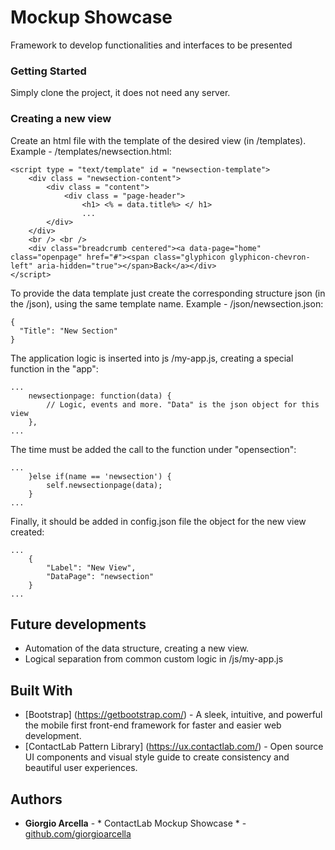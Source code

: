 # Mockup Showcase

Framework to develop functionalities and interfaces to be presented

### Getting Started

Simply clone the project, it does not need any server.

### Creating a new view

Create an html file with the template of the desired view (in /templates).
Example - /templates/newsection.html:

```
<script type = "text/template" id = "newsection-template">
    <div class = "newsection-content">
        <div class = "content">
            <div class = "page-header">
                <h1> <% = data.title%> </ h1>
                ...
        </div>
    </div>
    <br /> <br />
    <div class="breadcrumb centered"><a data-page="home" class="openpage" href="#"><span class="glyphicon glyphicon-chevron-left" aria-hidden="true"></span>Back</a></div>
</script>
```

To provide the data template just create the corresponding structure json (in the /json), using the same template name.
Example - /json/newsection.json:

```
{
  "Title": "New Section"
}
```

The application logic is inserted into js /my-app.js, creating a special function in the "app":

```
...
    newsectionpage: function(data) {
        // Logic, events and more. "Data" is the json object for this view
    },
...
```

The time must be added the call to the function under "opensection":

```
...
    }else if(name == 'newsection') {
        self.newsectionpage(data);
    }
...
```

Finally, it should be added in config.json file the object for the new view created:

```
...
    {
        "Label": "New View",
        "DataPage": "newsection"
    }
...
```

## Future developments

* Automation of the data structure, creating a new view.
* Logical separation from common custom logic in /js/my-app.js

## Built With

* [Bootstrap] (https://getbootstrap.com/) - A sleek, intuitive, and powerful the mobile first front-end framework for faster and easier web development.
* [ContactLab Pattern Library] (https://ux.contactlab.com/) - Open source UI components and visual style guide to create consistency and beautiful user experiences.

## Authors

* **Giorgio Arcella** - * ContactLab Mockup Showcase * - [github.com/giorgioarcella](https://github.com/giorgioarcella)